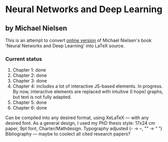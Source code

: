 # Neural Networks and Deep Learning
## by Michael Nielsen
This is an attempt to convert [online version](http://neuralnetworksanddeeplearning.com) of Michael Nielsen's book 'Neural Networks and Deep Learning' into LaTeX source.

### Current status
1. Chapter 1: done
2. Chapter 2: done
3. Chapter 3: done
4. Chapter 4: includes a lot of interactive JS-based elements. In progress. By now, interactive elements are replaced with intuitive (I hope) graphs, but text is not fully adapted.
5. Chapter 5: done
6. Chapter 6: done

Can be compiled into any desired format, using XeLaTeX — with any desired font.
As a general design, I used my PhD thesis style: 17x24 cm paper, 9pt font, Charter/Mathdesign.
Typography adjusted (- → –, "" → “ ”)
Bibliography — maybe to coolect all cited research papers?

